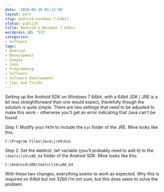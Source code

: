 ```yaml
---
date: '2010-04-19 01:13:56'
layout: post
slug: android-windows-7-64bit
status: publish
title: Android & Windows 7 64bit
wordpress_id: '572'
categories:
- Software
tags:
- Android
- Development
- Google
- Java
- Programming
- Software
- Software Development
- Tips and Tricks
---
```


Setting up the Android SDK on Windows 7 64bit, with a 64bit JDK / JRE is a bit less straightforward than one would expect, thankfully though the solution is quite simple. There are two settings that need to be adjusted to make this work - otherwise you'll get an error indicating that Java can't be found.

Step 1: Modify your `PATH` to include the `bin` folder of the JRE. Mine looks like this:


`C:\Program Files\Java\jre6\bin`


Step 2: Set the `ANDROID_SWT` variable (you'll probably need to add it) to the `\tools\lib\x86_64` folder of the Android SDK. Mine looks like this:


`C:\Android\SDK\tools\lib\x86_64`


With these two changes, everything seems to work as expected. Why this is required on 64bit but not 32bit I'm not sure, but this does seem to solve the problem.
